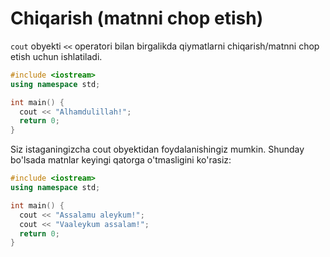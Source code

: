 # Chiqarish (matnni chop etish)

`cout` obyekti `<<` operatori bilan birgalikda qiymatlarni chiqarish/matnni chop etish uchun ishlatiladi.

```cpp
#include <iostream>
using namespace std;

int main() {
  cout << "Alhamdulillah!";
  return 0;
}
```

Siz istaganingizcha cout obyektidan foydalanishingiz mumkin. Shunday bo'lsada matnlar keyingi qatorga o'tmasligini ko'rasiz:

```cpp
#include <iostream>
using namespace std;

int main() {
  cout << "Assalamu aleykum!";
  cout << "Vaaleykum assalam!";
  return 0;
}
```
